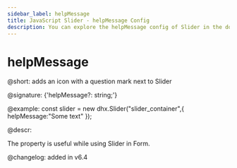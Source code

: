 ```yaml
---
sidebar_label: helpMessage
title: JavaScript Slider - helpMessage Config 
description: You can explore the helpMessage config of Slider in the documentation of the DHTMLX JavaScript UI library. Browse developer guides and API reference, try out code examples and live demos, and download a free 30-day evaluation version of DHTMLX Suite 7.
---
```


# helpMessage

@short: adds an icon with a question mark next to Slider

@signature: {'helpMessage?: string;'}

@example:
const slider = new dhx.Slider("slider_container",{
	helpMessage:"Some text"
});

@descr:

The property is useful while using Slider in Form.

@changelog: added in v6.4 

[comment]: # (@related: slider/initializing_slider.md#configuration-properties)
